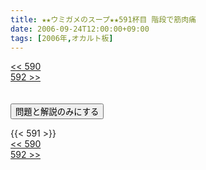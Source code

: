 ```yaml
---
title: ★★ウミガメのスープ★★591杯目 階段で筋肉痛
date: 2006-09-24T12:00:00+09:00
tags: [2006年,オカルト板]
---
```

<div class="th_left"><a href="../590"><< 590</a></div>
<div class="th_right"><a href="../592">592 >></a></div>
<br><br>
<script src="../../js/cupsoup.js"></script>
<form>
<input type="button" value="問題と解説のみにする" onClick="toggleCupsoup()">
</form>
{{< 591 >}}
<div class="th_left"><a href="../590"><< 590</a></div>
<div class="th_right"><a href="../592">592 >></a></div>